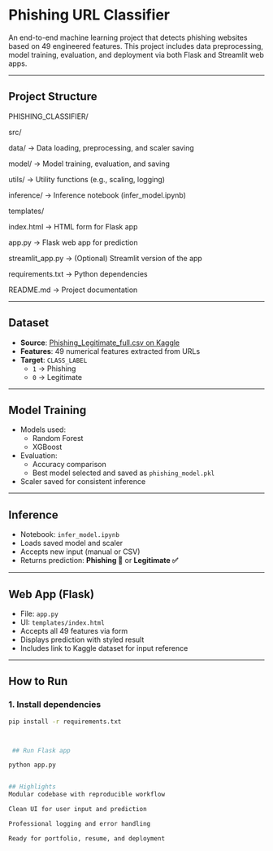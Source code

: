 #  Phishing URL Classifier

An end-to-end machine learning project that detects phishing websites based on 49 engineered features. This project includes data preprocessing, model training, evaluation, and deployment via both Flask and Streamlit web apps.

---

## Project Structure

PHISHING_CLASSIFIER/

src/

data/ → Data loading, preprocessing, and scaler saving

model/ → Model training, evaluation, and saving

utils/ → Utility functions (e.g., scaling, logging)

inference/ → Inference notebook (infer_model.ipynb)

templates/

index.html → HTML form for Flask app

app.py → Flask web app for prediction

streamlit_app.py → (Optional) Streamlit version of the app

requirements.txt → Python dependencies

README.md → Project documentation



---

##  Dataset

- **Source**: [Phishing_Legitimate_full.csv on Kaggle](https://www.kaggle.com/datasets/monasahoo/phishing-website)
- **Features**: 49 numerical features extracted from URLs
- **Target**: `CLASS_LABEL`  
  - `1` → Phishing  
  - `0` → Legitimate

---

##  Model Training

- Models used:
  -  Random Forest
  -  XGBoost
- Evaluation:
  - Accuracy comparison
  - Best model selected and saved as `phishing_model.pkl`
- Scaler saved for consistent inference

---

##  Inference

- Notebook: `infer_model.ipynb`
- Loads saved model and scaler
- Accepts new input (manual or CSV)
- Returns prediction: **Phishing 🚨** or **Legitimate ✅**

---

## Web App (Flask)

- File: `app.py`
- UI: `templates/index.html`
- Accepts all 49 features via form
- Displays prediction with styled result
- Includes link to Kaggle dataset for input reference

---

##  How to Run

### 1. Install dependencies

```bash
pip install -r requirements.txt



 ## Run Flask app

python app.py


## Highlights
Modular codebase with reproducible workflow

Clean UI for user input and prediction

Professional logging and error handling

Ready for portfolio, resume, and deployment
